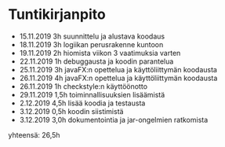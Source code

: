 # Tuntikirjanpito
- 15.11.2019 3h suunnittelu ja alustava koodaus
- 18.11.2019 3h logiikan perusrakenne kuntoon
- 19.11.2019 2h hiomista viikon 3 vaatimuksia varten
- 22.11.2019 1h debuggausta ja koodin parantelua
- 25.11.2019 3h javaFX:n opettelua ja käyttöliittymän koodausta
- 26.11.2019 4h javaFX:n opettelua ja käyttöliittymän koodausta
- 26.11.2019 1h checkstyle:n käyttöönotto
- 29.11.2019 1,5h toiminnallisuuksien lisäämistä
- 2.12.2019 4,5h lisää koodia ja testausta
- 3.12.2019 0,5h koodin siistimistä
- 3.12.2019 3,0h dokumentointia ja jar-ongelmien ratkomista


yhteensä: 26,5h
